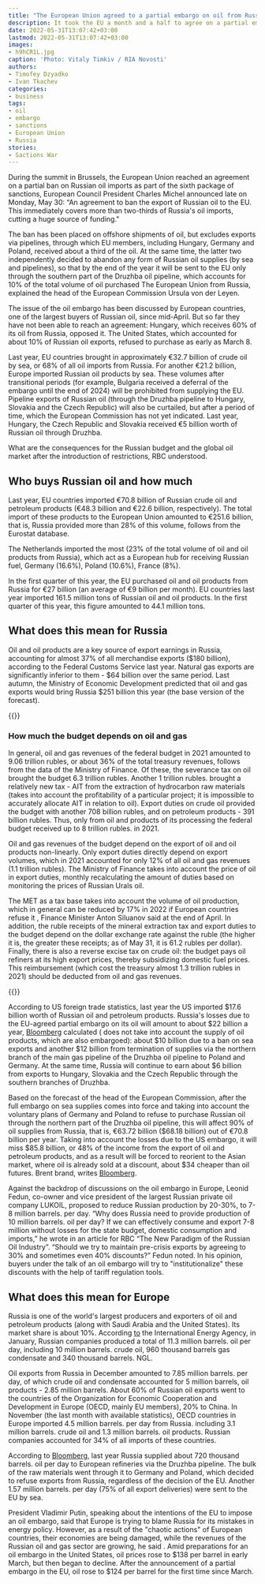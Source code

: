 ```yaml
---
title: "The European Union agreed to a partial embargo on oil from Russia. What does it mean"
description: It took the EU a month and a half to agree on a partial embargo on oil supplies from Russia. The United States banned its purchase in March. How restrictions can affect Russia and the global oil market - RBC understood
date: 2022-05-31T13:07:42+03:00
lastmod: 2022-05-31T13:07:42+03:00
images: 
- h9hCR1L.jpg
caption: 'Photo: Vitaly Timkiv / RIA Novosti'
authors:
- Timofey Dzyadko
- Ivan Tkachev
categories:
- business
tags:
- oil
- embargo
- sanctions
- European Union
- Russia
stories:
- Sactions War
---
```


During the summit in Brussels, the European Union reached an agreement on a partial ban on Russian oil imports as part of the sixth package of sanctions, European Council President Charles Michel announced late on Monday, May 30: “An agreement to ban the export of Russian oil to the EU. This immediately covers more than two-thirds of Russia's oil imports, cutting a huge source of funding."

The ban has been placed on offshore shipments of oil, but excludes exports via pipelines, through which EU members, including Hungary, Germany and Poland, received about a third of the oil. At the same time, the latter two independently decided to abandon any form of Russian oil supplies (by sea and pipelines), so that by the end of the year it will be sent to the EU only through the southern part of the Druzhba oil pipeline, which accounts for 10% of the total volume of oil purchased The European Union from Russia, explained the head of the European Commission Ursula von der Leyen.

The issue of the oil embargo has been discussed by European countries, one of the largest buyers of Russian oil, since mid-April. But so far they have not been able to reach an agreement: Hungary, which receives 60% of its oil from Russia, opposed it. The United States, which accounted for about 10% of Russian oil exports, refused to purchase as early as March 8.

Last year, EU countries brought in approximately €32.7 billion of crude oil by sea, or 68% of all oil imports from Russia. For another €21.2 billion, Europe imported Russian oil products by sea. These volumes after transitional periods (for example, Bulgaria received a deferral of the embargo until the end of 2024) will be prohibited from supplying the EU. Pipeline exports of Russian oil (through the Druzhba pipeline to Hungary, Slovakia and the Czech Republic) will also be curtailed, but after a period of time, which the European Commission has not yet indicated. Last year, Hungary, the Czech Republic and Slovakia received €5 billion worth of Russian oil through Druzhba.

What are the consequences for the Russian budget and the global oil market after the introduction of restrictions, RBC understood.

## Who buys Russian oil and how much

Last year, EU countries imported €70.8 billion of Russian crude oil and petroleum products (€48.3 billion and €22.6 billion, respectively). The total import of these products to the European Union amounted to €251.6 billion, that is, Russia provided more than 28% of this volume, follows from the Eurostat database.

The Netherlands imported the most (23% of the total volume of oil and oil products from Russia), which act as a European hub for receiving Russian fuel, Germany (16.6%), Poland (10.6%), France (8%).

In the first quarter of this year, the EU purchased oil and oil products from Russia for €27 billion (an average of €9 billion per month). EU countries last year imported 161.5 million tons of Russian oil and oil products. In the first quarter of this year, this figure amounted to 44.1 million tons.

## What does this mean for Russia

Oil and oil products are a key source of export earnings in Russia, accounting for almost 37% of all merchandise exports ($180 billion), according to the Federal Customs Service last year. Natural gas exports are significantly inferior to them - $64 billion over the same period. Last autumn, the Ministry of Economic Development predicted that oil and gas exports would bring Russia $251 billion this year (the base version of the forecast).

{{<info>}}

### How much the budget depends on oil and gas

In general, oil and gas revenues of the federal budget in 2021 amounted to 9.06 trillion rubles, or about 36% of the total treasury revenues, follows from the data of the Ministry of Finance. Of these, the severance tax on oil brought the budget 6.3 trillion rubles. Another 1 trillion rubles. brought a relatively new tax - AIT from the extraction of hydrocarbon raw materials (takes into account the profitability of a particular project; it is impossible to accurately allocate AIT in relation to oil). Export duties on crude oil provided the budget with another 708 billion rubles, and on petroleum products - 391 billion rubles. Thus, only from oil and products of its processing the federal budget received up to 8 trillion rubles. in 2021.

Oil and gas revenues of the budget depend on the export of oil and oil products non-linearly. Only export duties directly depend on export volumes, which in 2021 accounted for only 12% of all oil and gas revenues (1.1 trillion rubles). The Ministry of Finance takes into account the price of oil in export duties, monthly recalculating the amount of duties based on monitoring the prices of Russian Urals oil.

The MET as a tax base takes into account the volume of oil production, which in general can be reduced by 17% in 2022 if European countries refuse it , Finance Minister Anton Siluanov said at the end of April. In addition, the ruble receipts of the mineral extraction tax and export duties to the budget depend on the dollar exchange rate against the ruble (the higher it is, the greater these receipts; as of May 31, it is 61.2 rubles per dollar). Finally, there is also a reverse excise tax on crude oil: the budget pays oil refiners at its high export prices, thereby subsidizing domestic fuel prices. This reimbursement (which cost the treasury almost 1.3 trillion rubles in 2021) should be deducted from oil and gas revenues.

{{</info>}}

According to US foreign trade statistics, last year the US imported $17.6 billion worth of Russian oil and petroleum products. Russia's losses due to the EU-agreed partial embargo on its oil will amount to about $22 billion a year, [Bloomberg](http://www.bloomberg.com/) calculated ( does not take into account the supply of oil products, which are also embargoed): about $10 billion due to a ban on sea exports and another $12 billion from termination of supplies via the northern branch of the main gas pipeline of the Druzhba oil pipeline to Poland and Germany. At the same time, Russia will continue to earn about $6 billion from exports to Hungary, Slovakia and the Czech Republic through the southern branches of Druzhba.

Based on the forecast of the head of the European Commission, after the full embargo on sea supplies comes into force and taking into account the voluntary plans of Germany and Poland to refuse to purchase Russian oil through the northern part of the Druzhba oil pipeline, this will affect 90% of oil supplies from Russia, that is, €63.72 billion ($68.18 billion) out of €70.8 billion per year. Taking into account the losses due to the US embargo, it will miss $85.8 billion, or 48% of the income from the export of oil and petroleum products, and as a result will be forced to reorient to the Asian market, where oil is already sold at a discount, about $34 cheaper than oil futures. Brent brand, writes [Bloomberg](http://www.bloomberg.com/).

Against the backdrop of discussions on the oil embargo in Europe, Leonid Fedun, co-owner and vice president of the largest Russian private oil company LUKOIL, proposed to reduce Russian production by 20-30%, to 7-8 million barrels. per day. “Why does Russia need to provide production of 10 million barrels. oil per day? If we can effectively consume and export 7-8 million without losses for the state budget, domestic consumption and imports,” he wrote in an article for RBC “The New Paradigm of the Russian Oil Industry”. “Should we try to maintain pre-crisis exports by agreeing to 30% and sometimes even 40% discounts?” Fedun noted. In his opinion, buyers under the talk of an oil embargo will try to "institutionalize" these discounts with the help of tariff regulation tools.

## What does this mean for Europe

Russia is one of the world's largest producers and exporters of oil and petroleum products (along with Saudi Arabia and the United States). Its market share is about 10%. According [to](https://www.iea.org/reports/russian-supplies-to-global-energy-markets/oil-market-and-russian-supply-2) the International Energy Agency, in January, Russian companies produced a total of 11.3 million barrels. oil per day, including 10 million barrels. crude oil, 960 thousand barrels gas condensate and 340 thousand barrels. NGL.

Oil exports from Russia in December amounted to 7.85 million barrels. per day, of which crude oil and condensate accounted for 5 million barrels, oil products - 2.85 million barrels. About 60% of Russian oil exports went to the countries of the Organization for Economic Cooperation and Development in Europe (OECD, mainly EU members), 20% to China. In November (the last month with available statistics), OECD countries in Europe imported 4.5 million barrels. per day from Russia. including 3.1 million barrels. crude oil and 1.3 million barrels. oil products. Russian companies accounted for 34% of all imports of these countries.

According to [Bloomberg](http://www.bloomberg.com/), last year Russia supplied about 720 thousand barrels. oil per day to European refineries via the Druzhba pipeline. The bulk of the raw materials went through it to Germany and Poland, which decided to refuse exports from Russia, regardless of the decision of the EU. Another 1.57 million barrels. per day (75% of all export deliveries) were sent to the EU by sea.

President Vladimir Putin, speaking about the intentions of the EU to impose an oil embargo, said that Europe is trying to blame Russia for its mistakes in energy policy. However, as a result of the "chaotic actions" of European countries, their economies are being damaged, while the revenues of the Russian oil and gas sector are growing, he said . Amid preparations for an oil embargo in the United States, oil prices rose to $138 per barrel in early March, but then began to decline. After the announcement of a partial embargo in the EU, oil rose to $124 per barrel for the first time since March.